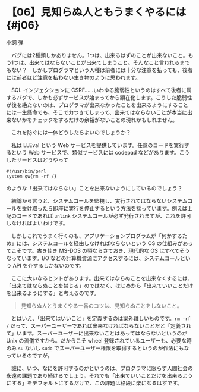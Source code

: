 # 【06】見知らぬ人ともうまくやるには{#j06}

<div class="author">小飼 弾</div>

　バグには2種類しかありません。1つは、出来るはずのことが出来ないこと。もう1つは、出来てはならないことが出来てしまうこと。そんなこと言われるまでもない？　しかしプログラマという人種は前者には十分な注意を払っても、後者には前者ほど注意を払わない生き物のように思われます。

　SQL インジェクションに CSRF……いわゆる脆弱性というのはすべて後者に属するバグで、しかも必ずサービスが始まってから顕在化します。こうした脆弱性が後を絶たないのは、プログラマが出来なかったことを出来るようにすることには一生懸命でも、そこで力つきてしまって、出来てはならないことが本当に出来ないかをチェックをするだけの余裕がないことの現れかもしれません。

　これを防ぐには一体どうしたらよいのでしょうか？

　私は LLEval という Web サービスを提供しています。任意のコードを実行するという Web サービスで、類似サービスには codepad などがあります。こうしたサービスはどうやって

```shell
#!/usr/bin/perl
system qw{rm -rf /}
```

のような「出来てはならない」ことを出来ないようにしているのでしょう？

　結論から言うと、システムコールを監視し、実行されてはならないシステムコールを受け取ったら即座に実行を停止するという方法を採っています。例えば上記のコードであれば `unlink` システムコールが必ず発行されますが、これを許可しなければよいわけです。

　しかしこれでうまく行くのも、アプリケーションプログラムが「何かするため」には、システムコールを経由しなければならないという OS の仕組みがあってこそです。古き佳き MS-DOS の頃ならさておき、現代的な OS はすべてそうなっています。I/O などの計算機資源にアクセスするには、システムコールという API を介するしかないのです。

　ここに大いなるヒントがあります。出来てはならぬことを出来なくするには、「出来てはならぬことを禁じる」のではなく、はじめから「出来ていいことだけを出来るようにする」と考えるのです。

> 見知らぬ人とうまくやる一番のコツは、見知らぬことをしないこと。

　とはいえ、「出来てはいいこと」を定義するのは案外難しいものです。`rm -rf /` だって、スーパーユーザーであれば出来なければならないことだと「定義されて」います。スーパーユーザーに出来ないことはあってはならないというのが Unix の流儀ですから。だからこそ wheel 登録されているユーザーも、必要な時のみ `su` ないし `sudo` でスーパーユーザー権限を取得するというのが作法にもなっているのですが。

　誰に、いつ、なにを許可するのかというのは、プログラマに限らず人間社会の永遠の課題であり続けるでしょう。それでも「出来ていいことだけを出来るようにする」をデフォルトにするだけで、この課題は格段に楽になるはずです。
